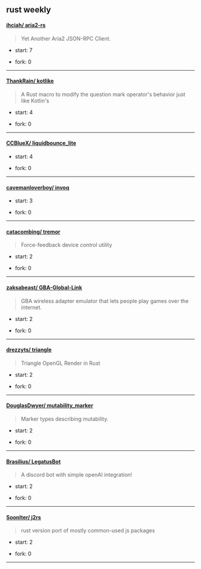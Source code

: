 ## rust weekly

#### [ihciah/ aria2-rs](https://github.com/ihciah/aria2-rs)
>  Yet Another Aria2 JSON-RPC Client.
+ start: 7
+ fork: 0
---
#### [ThankRain/ kotlike](https://github.com/ThankRain/kotlike)
>  A Rust macro to modify the question mark operator's behavior just like Kotlin's
+ start: 4
+ fork: 0
---
#### [CCBlueX/ liquidbounce_lite](https://github.com/CCBlueX/liquidbounce_lite)
>  
+ start: 4
+ fork: 0
---
#### [cavemanloverboy/ invoq](https://github.com/cavemanloverboy/invoq)
>  
+ start: 3
+ fork: 0
---
#### [catacombing/ tremor](https://github.com/catacombing/tremor)
>  Force-feedback device control utility
+ start: 2
+ fork: 0
---
#### [zaksabeast/ GBA-Global-Link](https://github.com/zaksabeast/GBA-Global-Link)
>  GBA wireless adapter emulator that lets people play games over the internet.
+ start: 2
+ fork: 0
---
#### [drezzyts/ triangle](https://github.com/drezzyts/triangle)
>  Triangle OpenGL Render in Rust
+ start: 2
+ fork: 0
---
#### [DouglasDwyer/ mutability_marker](https://github.com/DouglasDwyer/mutability_marker)
>  Marker types describing mutability.
+ start: 2
+ fork: 0
---
#### [Brasilius/ LegatusBot](https://github.com/Brasilius/LegatusBot)
>  A discord bot with simple openAI integration!
+ start: 2
+ fork: 0
---
#### [SoonIter/ j2rs](https://github.com/SoonIter/j2rs)
>  rust version port of mostly common-used js packages
+ start: 2
+ fork: 0
---